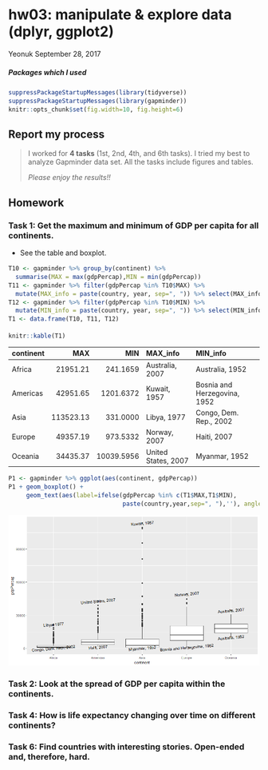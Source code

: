 hw03: manipulate & explore data (dplyr, ggplot2)
================
Yeonuk
September 28, 2017

##### Packages which I used

``` r
suppressPackageStartupMessages(library(tidyverse)) 
suppressPackageStartupMessages(library(gapminder))
knitr::opts_chunk$set(fig.width=10, fig.height=6)
```

Report my process
-----------------

> I worked for **4 tasks** (1st, 2nd, 4th, and 6th tasks). I tried my best to analyze Gapminder data set. All the tasks include figures and tables.
>
> *Please enjoy the results!!*

Homework
--------

### Task 1: Get the maximum and minimum of GDP per capita for all continents.

-   See the table and boxplot.

``` r
T10 <- gapminder %>% group_by(continent) %>% 
  summarise(MAX = max(gdpPercap),MIN = min(gdpPercap))
T11 <- gapminder %>% filter(gdpPercap %in% T10$MAX) %>% 
  mutate(MAX_info = paste(country, year, sep=", ")) %>% select(MAX_info)
T12 <- gapminder %>% filter(gdpPercap %in% T10$MIN) %>% 
  mutate(MIN_info = paste(country, year, sep=", ")) %>% select(MIN_info)
T1 <- data.frame(T10, T11, T12)

knitr::kable(T1)  
```

| continent |        MAX|         MIN| MAX\_info           | MIN\_info                    |
|:----------|----------:|-----------:|:--------------------|:-----------------------------|
| Africa    |   21951.21|    241.1659| Australia, 2007     | Australia, 1952              |
| Americas  |   42951.65|   1201.6372| Kuwait, 1957        | Bosnia and Herzegovina, 1952 |
| Asia      |  113523.13|    331.0000| Libya, 1977         | Congo, Dem. Rep., 2002       |
| Europe    |   49357.19|    973.5332| Norway, 2007        | Haiti, 2007                  |
| Oceania   |   34435.37|  10039.5956| United States, 2007 | Myanmar, 1952                |

``` r
P1 <- gapminder %>% ggplot(aes(continent, gdpPercap))
P1 + geom_boxplot() +
     geom_text(aes(label=ifelse(gdpPercap %in% c(T1$MAX,T1$MIN), 
                                paste(country,year,sep=", "),''), angle=5))
```

![](hw03_yeonuk_files/figure-markdown_github-ascii_identifiers/unnamed-chunk-3-1.png)

### Task 2: Look at the spread of GDP per capita within the continents.

### Task 4: How is life expectancy changing over time on different continents?

### Task 6: Find countries with interesting stories. Open-ended and, therefore, hard.
